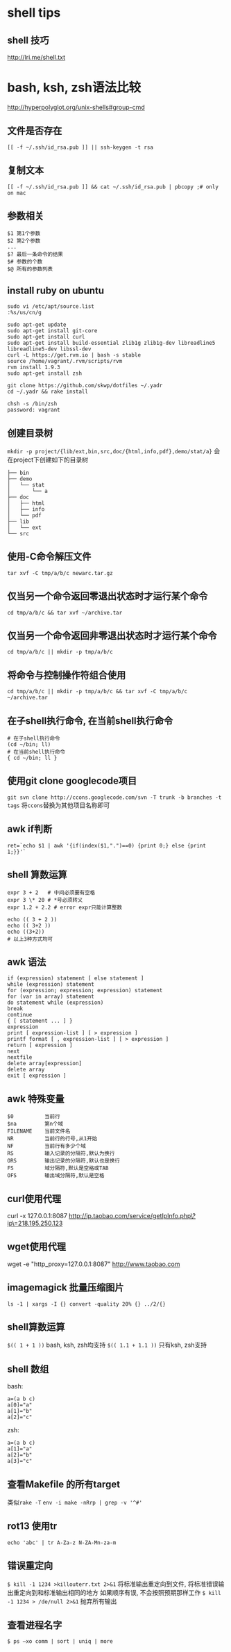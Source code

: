 # shell tips

## shell 技巧
<http://lri.me/shell.txt>

# bash, ksh, zsh语法比较
<http://hyperpolyglot.org/unix-shells#group-cmd>

## 文件是否存在
`[[ -f ~/.ssh/id_rsa.pub ]] || ssh-keygen -t rsa`

## 复制文本
`[[ -f ~/.ssh/id_rsa.pub ]] && cat ~/.ssh/id_rsa.pub | pbcopy ;# only on mac`

## 参数相关
```
$1 第1个参数
$2 第2个参数
...
$? 最后一条命令的结果
$# 参数的个数
$@ 所有的参数列表
```
## install ruby on ubuntu
```
sudo vi /etc/apt/source.list
:%s/us/cn/g

sudo apt-get update
sudo apt-get install git-core
sudo apt-get install curl
sudo apt-get install build-essential zlib1g zlib1g-dev libreadline5 libreadline5-dev libssl-dev
curl -L https://get.rvm.io | bash -s stable
source /home/vagrant/.rvm/scripts/rvm
rvm install 1.9.3
sudo apt-get install zsh

git clone https://github.com/skwp/dotfiles ~/.yadr
cd ~/.yadr && rake install

chsh -s /bin/zsh
password: vagrant
```

## 创建目录树
`mkdir -p project/{lib/ext,bin,src,doc/{html,info,pdf},demo/stat/a}`
会在project下创建如下的目录树
```
├── bin
├── demo
│   └── stat
│       └── a
├── doc
│   ├── html
│   ├── info
│   └── pdf
├── lib
│   └── ext
└── src
```

## 使用-C命令解压文件
`tar xvf -C tmp/a/b/c newarc.tar.gz`

## 仅当另一个命令返回零退出状态时才运行某个命令
`cd tmp/a/b/c && tar xvf ~/archive.tar`

## 仅当另一个命令返回非零退出状态时才运行某个命令
`cd tmp/a/b/c || mkdir -p tmp/a/b/c`

## 将命令与控制操作符组合使用
`cd tmp/a/b/c || mkdir -p tmp/a/b/c && tar xvf -C tmp/a/b/c ~/archive.tar`

##  在子shell执行命令, 在当前shell执行命令
```
# 在子shell执行命令
(cd ~/bin; ll)
# 在当前shell执行命令
{ cd ~/bin; ll }
```

##  使用git clone googlecode项目
`git svn clone http://ccons.googlecode.com/svn -T trunk -b branches -t tags`
将`ccons`替换为其他项目名称即可

## awk if判断
```
ret=`echo $1 | awk '{if(index($1,".")==0) {print 0;} else {print 1;}}'`
```

## shell 算数运算
```
expr 3 + 2   # 中间必须要有空格
expr 3 \* 20 # *号必须转义
expr 1.2 + 2.2 # error expr只能计算整数

echo (( 3 + 2 ))
echo (( 3+2 ))
echo ((3+2))
# 以上3种方式均可
```

## awk 语法
```
if (expression) statement [ else statement ]
while (expression) statement
for (expression; expression; expression) statement
for (var in array) statement
do statement while (expression)
break
continue
{ [ statement ... ] }
expression
print [ expression-list ] [ > expression ]
printf format [ , expression-list ] [ > expression ]
return [ expression ]
next
nextfile
delete array[expression]
delete array
exit [ expression ]
```
## awk 特殊变量
```
$0          当前行
$na         第n个域
FILENAME    当前文件名
NR          当前行的行号,从1开始
NF          当前行有多少个域
RS          输入记录的分隔符,默认为换行
ORS         输出记录的分隔符,默认也是换行
FS          域分隔符,默认是空格或TAB
OFS         输出域分隔符,默认是空格
```

## curl使用代理
curl -x 127.0.0.1:8087 http://ip.taobao.com/service/getIpInfo.php\?ip\=218.195.250.123

## wget使用代理
wget -e "http_proxy=127.0.0.1:8087" http://www.taobao.com

## imagemagick 批量压缩图片
`ls -1 | xargs -I {} convert -quality 20% {} ../2/{}`

## shell算数运算
`$(( 1 + 1 ))` bash, ksh, zsh均支持
`$(( 1.1 + 1.1 ))` 只有ksh, zsh支持

## shell 数组
bash:
```
a=(a b c)
a[0]="a"
a[1]="b"
a[2]="c"
```
zsh:
```
a=(a b c)
a[1]="a"
a[2]="b"
a[3]="c"
```

## 查看Makefile 的所有target
类似`rake -T`
`env -i make -nRrp | grep -v '^#'`

## rot13 使用tr
`echo 'abc' | tr A-Za-z N-ZA-Mn-za-m`

## 错误重定向
`$ kill -1 1234 >killouterr.txt 2>&1`
将标准输出重定向到文件, 将标准错误输出重定向到和标准输出相同的地方
如果顺序有误, 不会按照预期那样工作
`$ kill -1 1234 > /de/null 2>&1`
抛弃所有输出

## 查看进程名字
`$ ps –xo comm | sort | uniq | more`
